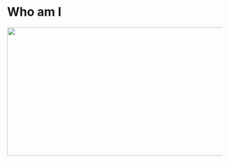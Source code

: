 <h1>Who am I</h1>
<img src="https://github.com/omidnda/omidnda/assets/102738270/743f6f08-1176-4b22-be30-a4cca883e06c" width="1400px" height="300px">
